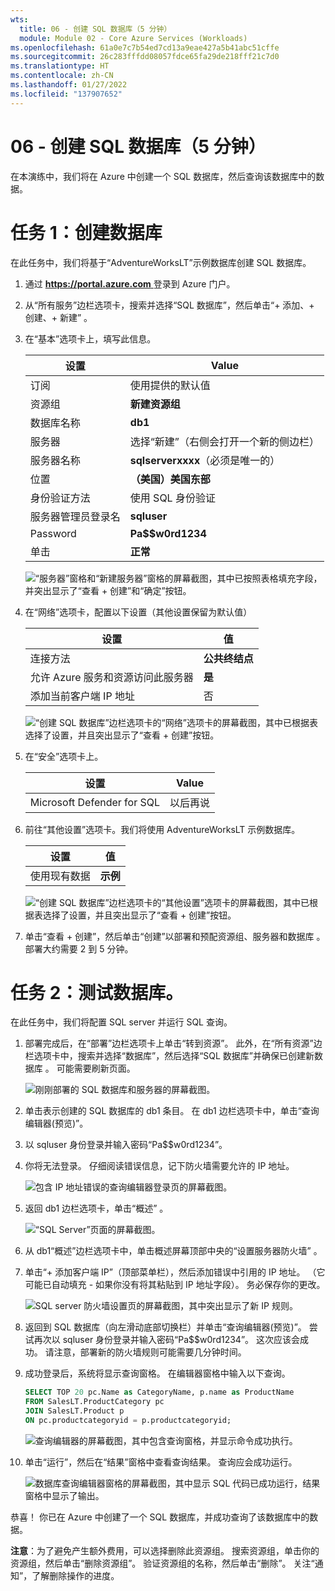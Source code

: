 ```yaml
---
wts:
  title: 06 - 创建 SQL 数据库（5 分钟）
  module: Module 02 - Core Azure Services (Workloads)
ms.openlocfilehash: 61a0e7c7b54ed7cd13a9eae427a5b41abc51cffe
ms.sourcegitcommit: 26c283fffdd08057fdce65fa29de218fff21c7d0
ms.translationtype: HT
ms.contentlocale: zh-CN
ms.lasthandoff: 01/27/2022
ms.locfileid: "137907652"
---
```

# <a name="06---create-a-sql-database-5-min"></a>06 - 创建 SQL 数据库（5 分钟）

在本演练中，我们将在 Azure 中创建一个 SQL 数据库，然后查询该数据库中的数据。

# <a name="task-1-create-the-database"></a>任务 1：创建数据库 

在此任务中，我们将基于“AdventureWorksLT”示例数据库创建 SQL 数据库。 

1. 通过 [ **https://portal.azure.com** ](https://portal.azure.com) 登录到 Azure 门户。

2. 从“所有服务”边栏选项卡，搜索并选择“SQL 数据库”，然后单击“+ 添加、+ 创建、+ 新建”  。 

3. 在“基本”选项卡上，填写此信息。  

    | 设置 | Value | 
    | --- | --- |
    | 订阅 | 使用提供的默认值 |
    | 资源组 | **新建资源组** |
    | 数据库名称| **db1** | 
    | 服务器 | 选择“新建”（右侧会打开一个新的侧边栏）|
    | 服务器名称 | **sqlserverxxxx**（必须是唯一的） | 
    | 位置 | **（美国）美国东部** |
    | 身份验证方法 | 使用 SQL 身份验证 |
    | 服务器管理员登录名 | **sqluser** |
    | Password | **Pa$$w0rd1234** |
    | 单击  | **正常** |

   ![“服务器”窗格和“新建服务器”窗格的屏幕截图，其中已按照表格填充字段，并突出显示了“查看 + 创建”和“确定”按钮。](../images/0501.png)

4. 在“网络”选项卡，配置以下设置（其他设置保留为默认值） 

    | 设置 | 值 | 
    | --- | --- |
    | 连接方法 | **公共终结点** |    
    | 允许 Azure 服务和资源访问此服务器 | **是** |
    | 添加当前客户端 IP 地址 | 否 |
    
   ![“创建 SQL 数据库”边栏选项卡的“网络”选项卡的屏幕截图，其中已根据表选择了设置，并且突出显示了“查看 + 创建”按钮。](../images/0501b.png)

5. 在“安全”选项卡上。 

    | 设置 | Value | 
    | --- | --- |
    | Microsoft Defender for SQL| 以后再说 |
    
6. 前往“其他设置”选项卡。我们将使用 AdventureWorksLT 示例数据库。

    | 设置 | 值 | 
    | --- | --- |
    | 使用现有数据 | **示例** |

    ![“创建 SQL 数据库”边栏选项卡的“其他设置”选项卡的屏幕截图，其中已根据表选择了设置，并且突出显示了“查看 + 创建”按钮。](../images/0501c.png)

7. 单击“查看 + 创建”，然后单击“创建”以部署和预配资源组、服务器和数据库 。 部署大约需要 2 到 5 分钟。


# <a name="task-2-test-the-database"></a>任务 2：测试数据库。

在此任务中，我们将配置 SQL server 并运行 SQL 查询。 

1. 部署完成后，在“部署”边栏选项卡上单击“转到资源”。 此外，在“所有资源”边栏选项卡中，搜索并选择“数据库”，然后选择“SQL 数据库”并确保已创建新数据库  。 可能需要刷新页面。

    ![刚刚部署的 SQL 数据库和服务器的屏幕截图。](../images/0502.png)

2. 单击表示创建的 SQL 数据库的 db1 条目。 在 db1 边栏选项卡中，单击“查询编辑器(预览)”。

3. 以 sqluser 身份登录并输入密码“Pa$$w0rd1234”。

4. 你将无法登录。 仔细阅读错误信息，记下防火墙需要允许的 IP 地址。 

    ![包含 IP 地址错误的查询编辑器登录页的屏幕截图。](../images/0503.png)

5. 返回 db1 边栏选项卡，单击“概述” 。 

    ![“SQL Server”页面的屏幕截图。](../images/0504.png)

6. 从 db1“概述”边栏选项卡中，单击概述屏幕顶部中央的“设置服务器防火墙” 。

7. 单击“+ 添加客户端 IP”（顶部菜单栏），然后添加错误中引用的 IP 地址。 （它可能已自动填充 - 如果你没有将其粘贴到 IP 地址字段）。 务必保存你的更改。 

    ![SQL server 防火墙设置页的屏幕截图，其中突出显示了新 IP 规则。](../images/0506.png)

8. 返回到 SQL 数据库（向左滑动底部切换栏）并单击“查询编辑器(预览)”。 尝试再次以 sqluser 身份登录并输入密码“Pa$$w0rd1234”。 这次应该会成功。 请注意，部署新的防火墙规则可能需要几分钟时间。 

9. 成功登录后，系统将显示查询窗格。 在编辑器窗格中输入以下查询。 

    ```SQL
    SELECT TOP 20 pc.Name as CategoryName, p.name as ProductName
    FROM SalesLT.ProductCategory pc
    JOIN SalesLT.Product p
    ON pc.productcategoryid = p.productcategoryid;
    ```

    ![查询编辑器的屏幕截图，其中包含查询窗格，并显示命令成功执行。](../images/0507.png)

10. 单击“运行”，然后在“结果”窗格中查看查询结果。 查询应会成功运行。

    ![数据库查询编辑器窗格的屏幕截图，其中显示 SQL 代码已成功运行，结果窗格中显示了输出。](../images/0508.png)

恭喜！ 你已在 Azure 中创建了一个 SQL 数据库，并成功查询了该数据库中的数据。

**注意**：为了避免产生额外费用，可以选择删除此资源组。 搜索资源组，单击你的资源组，然后单击“删除资源组”。 验证资源组的名称，然后单击“删除”。 关注“通知”，了解删除操作的进度。
